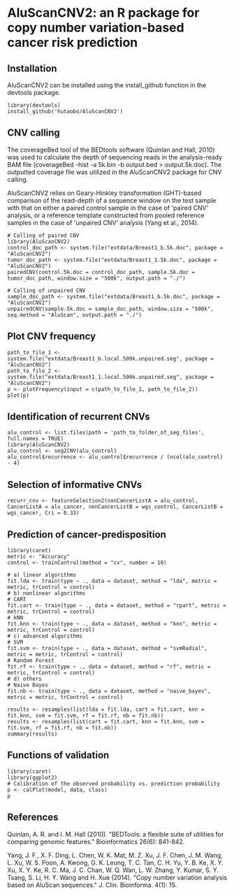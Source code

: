 # AluScanCNV2: an R package for copy number variation-based cancer risk prediction

## Installation
AluScanCNV2 can be installed using the install_github function in the devtools package.
```{r}
library(devtools)
install_github('hutaobo/AluScanCNV2')
```

## CNV calling
The coverageBed tool of the BEDtools software (Quinlan and Hall, 2010) was used to calculate the depth of sequencing reads in the analysis-ready BAM file (coverageBed -hist -a 5k.bin -b output.bed > output.5k.doc). The outputted coverage file was utilized in the AluScanCNV2 package for CNV calling.

AluScanCNV2 relies on Geary-Hinkley transformation (GHT)-based comparison of the read-depth of a sequence window on the test sample with that on either a paired control sample in the case of 'paired CNV' analysis, or a reference template constructed from pooled reference samples in the case of 'unpaired CNV' analysis (Yang et al., 2014).
```{r}
# Calling of paired CNV
library(AluScanCNV2)
control_doc_path <- system.file("extdata/Breast1_b.5k.doc", package = "AluScanCNV2")
tumor_doc_path <- system.file("extdata/Breast1_1.5k.doc", package = "AluScanCNV2")
pairedCNV(control.5k.doc = control_doc_path, sample.5k.doc = tumor_doc_path, window.size = "500k", output.path = "./")

# Calling of unpaired CNV
sample_doc_path <- system.file("extdata/Breast1_b.5k.doc", package = "AluScanCNV2")
unpairedCNV(sample.5k.doc = sample_doc_path, window.size = "500k", seq.method = "AluScan", output.path = "./")
```

## Plot CNV frequency
```{r}
path_to_file_1 <- system.file("extdata/Breast1_b.local.500k.unpaired.seg", package = "AluScanCNV2")
path_to_file_2 <- system.file("extdata/Breast1_1.local.500k.unpaired.seg", package = "AluScanCNV2")
p <- plotFrequency(input = c(path_to_file_1, path_to_file_2))
plot(p)
```

## Identification of recurrent CNVs
```{r}
alu_control <- list.files(path = 'path_to_folder_of_seg_files', full.names = TRUE)
library(AluScanCNV2)
alu_control <- seg2CNV(alu_control)
alu_control$recurrence <- alu_control$recurrence / (ncol(alu_control) - 4)
```

## Selection of informative CNVs
```{r}
recurr_cnv <- featureSelection2(nonCancerListA = alu_control, CancerListA = alu_cancer, nonCancerListB = wgs_control, CancerListB = wgs_cancer, Cri = 0.33)
```

## Prediction of cancer-predisposition
```{r}
library(caret)
metric <- "Accuracy"
control <- trainControl(method = "cv", number = 10)

# a) linear algorithms
fit.lda <- train(type ~ ., data = dataset, method = "lda", metric = metric, trControl = control)
# b) nonlinear algorithms
# CART
fit.cart <- train(type ~ ., data = dataset, method = "rpart", metric = metric, trControl = control)
# kNN
fit.knn <- train(type ~ ., data = dataset, method = "knn", metric = metric, trControl = control)
# c) advanced algorithms
# SVM
fit.svm <- train(type ~ ., data = dataset, method = "svmRadial", metric = metric, trControl = control)
# Random Forest
fit.rf <- train(type ~ ., data = dataset, method = "rf", metric = metric, trControl = control)
# d) others
# Naive Bayes
fit.nb <- train(type ~ ., data = dataset, method = "naive_bayes", metric = metric, trControl = control)

results <- resamples(list(lda = fit.lda, cart = fit.cart, knn = fit.knn, svm = fit.svm, rf = fit.rf, nb = fit.nb))
results <- resamples(list(cart = fit.cart, knn = fit.knn, svm = fit.svm, rf = fit.rf, nb = fit.nb))
summary(results)
```

## Functions of validation
```{r}
library(caret)
library(ggplot2)
# Calibration of the observed probability vs. prediction probability
p <- calPlot(model, data, class)
p
```

## References
Quinlan, A. R. and I. M. Hall (2010). "BEDTools: a flexible suite of utilities for comparing genomic features." Bioinformatics 26(6): 841-842.

Yang, J. F., X. F. Ding, L. Chen, W. K. Mat, M. Z. Xu, J. F. Chen, J. M. Wang, L. Xu, W. S. Poon, A. Kwong, G. K. Leung, T. C. Tan, C. H. Yu, Y. B. Ke, X. Y. Xu, X. Y. Ke, R. C. Ma, J. C. Chan, W. Q. Wan, L. W. Zhang, Y. Kumar, S. Y. Tsang, S. Li, H. Y. Wang and H. Xue (2014). "Copy number variation analysis based on AluScan sequences." J. Clin. Bioinforma. 4(1): 15.
